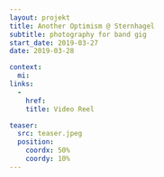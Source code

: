```yaml
---
layout: projekt
title: Another Optimism @ Sternhagel
subtitle: photography for band gig
start_date: 2019-03-27
date: 2019-03-28

context:
  mi:
links:
  - 
    href: 
    title: Video Reel

teaser:
  src: teaser.jpeg
  position:
    coordx: 50%
    coordy: 10%
---
```



